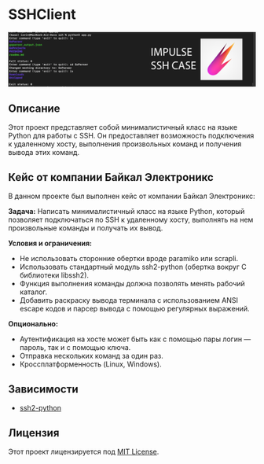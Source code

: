 # SSHClient

![Logo](logo.png)

## Описание

Этот проект представляет собой минималистичный класс на языке Python для работы с SSH. Он предоставляет возможность подключения к удаленному хосту, выполнения произвольных команд и получения вывода этих команд.

## Кейс от компании Байкал Электроникс

В данном проекте был выполнен кейс от компании Байкал Электроникс:

**Задача:**
Написать минималистичный класс на языке Python, который позволяет подключаться по SSH к удаленному хосту, выполнять на нем произвольные команды и получать их вывод.

**Условия и ограничения:**
- Не использовать сторонние обертки вроде paramiko или scrapli.
- Использовать стандартный модуль ssh2-python (обертка вокруг C библиотеки libssh2).
- Функция выполнения команды должна позволять менять рабочий каталог.
- Добавить раскраску вывода терминала с использованием ANSI escape кодов и парсер вывода с помощью регулярных выражений.

**Опционально:**
- Аутентификация на хосте может быть как с помощью пары логин — пароль, так и с помощью ключа.
- Отправка нескольких команд за один раз.
- Кроссплатформенность (Linux, Windows).


## Зависимости

- [ssh2-python](https://github.com/ParallelSSH/ssh2-python)

## Лицензия

Этот проект лицензируется под [MIT License](LICENSE).

